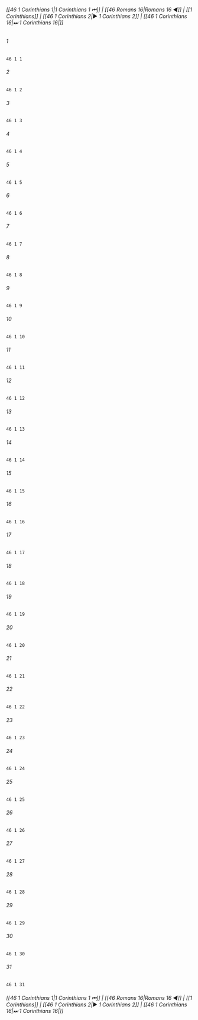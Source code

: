 
###### [[46 1 Corinthians 1|1 Corinthians 1 ⏮]] | [[46 Romans 16|Romans 16 ◀]] | [[1 Corinthians]] | [[46 1 Corinthians 2|▶ 1 Corinthians 2]] | [[46 1 Corinthians 16|⏭ 1 Corinthians 16|]]

###### 1
``` verse
46 1 1 
```
###### 2
``` verse
46 1 2 
```
###### 3
``` verse
46 1 3 
```
###### 4
``` verse
46 1 4 
```
###### 5
``` verse
46 1 5 
```
###### 6
``` verse
46 1 6 
```
###### 7
``` verse
46 1 7 
```
###### 8
``` verse
46 1 8 
```
###### 9
``` verse
46 1 9 
```
###### 10
``` verse
46 1 10 
```
###### 11
``` verse
46 1 11 
```
###### 12
``` verse
46 1 12 
```
###### 13
``` verse
46 1 13 
```
###### 14
``` verse
46 1 14 
```
###### 15
``` verse
46 1 15 
```
###### 16
``` verse
46 1 16 
```
###### 17
``` verse
46 1 17 
```
###### 18
``` verse
46 1 18 
```
###### 19
``` verse
46 1 19 
```
###### 20
``` verse
46 1 20 
```
###### 21
``` verse
46 1 21 
```
###### 22
``` verse
46 1 22 
```
###### 23
``` verse
46 1 23 
```
###### 24
``` verse
46 1 24 
```
###### 25
``` verse
46 1 25 
```
###### 26
``` verse
46 1 26 
```
###### 27
``` verse
46 1 27 
```
###### 28
``` verse
46 1 28 
```
###### 29
``` verse
46 1 29 
```
###### 30
``` verse
46 1 30 
```
###### 31
``` verse
46 1 31 
```

###### [[46 1 Corinthians 1|1 Corinthians 1 ⏮]] | [[46 Romans 16|Romans 16 ◀]] | [[1 Corinthians]] | [[46 1 Corinthians 2|▶ 1 Corinthians 2]] | [[46 1 Corinthians 16|⏭ 1 Corinthians 16|]]

